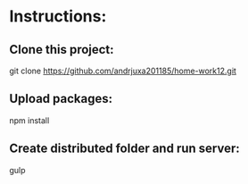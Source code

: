 #  Instructions:

##  Clone this project:

git clone https://github.com/andrjuxa201185/home-work12.git

##  Upload packages:

npm install

##  Create distributed folder and run server:

gulp